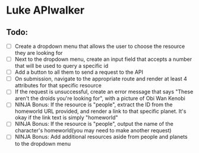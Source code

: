 # Luke APIwalker 
## Todo:
- [ ] Create a dropdown menu that allows the user to choose the resource they are looking for
- [ ] Next to the dropdown menu, create an input field that accepts a number that will be used to query a specific id
- [ ] Add a button to all them to send a request to the API
- [ ] On submission, navigate to the appropriate route and render at least 4 attributes for that specific resource
- [ ] If the request is unsuccessful, create an error message that says "These aren't the droids you're looking for", with a picture of Obi Wan Kenobi
-[ ] NINJA Bonus: If the resource is "people", extract the ID from the homeworld URL provided, and render a link to that specific planet. It's okay if the link text is simply "homeworld"
- [ ] NINJA Bonus: If the resource is "people", output the name of the character's homeworld(you may need to make another request)
- [ ] NINJA Bonus: Add additional resources aside from people and planets to the dropdown menu